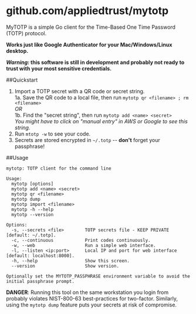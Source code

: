github.com/appliedtrust/mytotp
====
MyTOTP is a simple Go client for the Time-Based One Time Password (TOTP) protocol.

**Works just like Google Authenticator for your Mac/Windows/Linux desktop.**

**_Warning:_ this software is still in development and probably not ready to trust with your most sensitive credentials.**

##Quickstart
1. Import a TOTP secret with a QR code or secret string.  
  1a. Save the QR code to a local file, then run `mytotp qr <filename> ; rm <filename>`  
  *OR*  
  1b. Find the "secret string", then run `mytotp add <name> <secret>`  
      *You might have to click on "manual entry" in AWS or Google to see this string.*
2. Run `mtotp -w` to see your code.
3. Secrets are stored encrypted in `~/.totp` -- **don't** forget your passphrase!

##Usage

```unix
mytotp: TOTP client for the command line

Usage:
  mytotp [options]
  mytotp add <name> <secret>
  mytotp qr <filename>
  mytotp dump
  mytotp import <filename>
  mytotp -h --help
  mytotp --version

Options:
  -s, --secrets <file>        TOTP secrets file - KEEP PRIVATE [default: ~/.totp]. 
  -c, --continuous            Print codes continuously.
  -w, --web                   Run a simple web interface.
  -l, --listen <ip:port>      Local IP and port for web interface [default: localhost:8000].
  -h, --help                  Show this screen.
  --version                   Show version.

Optionally set the MYTOTP_PASSPHRASE environment variable to avoid the initial passphrase prompt.
```


**DANGER**: Running this tool on the same workstation you login from probably violates NIST-800-63 best-practices for two-factor.  Similarly, using the `mytotp dump` feature puts your secrets at risk of compromise.

